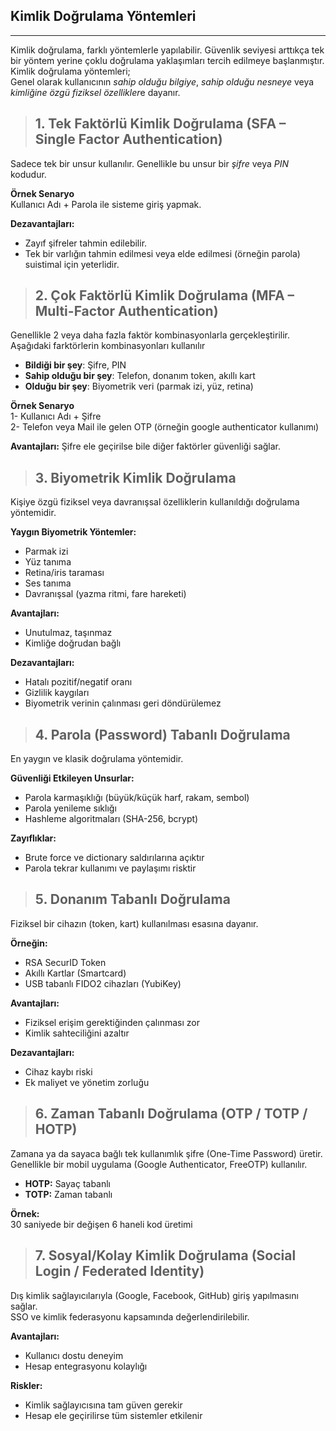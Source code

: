 ## Kimlik Doğrulama Yöntemleri

---

Kimlik doğrulama, farklı yöntemlerle yapılabilir. Güvenlik seviyesi arttıkça tek bir yöntem yerine çoklu doğrulama yaklaşımları tercih edilmeye başlanmıştır.<br>
Kimlik doğrulama yöntemleri;<br>
Genel olarak kullanıcının *sahip olduğu bilgiye*, *sahip olduğu nesneye* veya *kimliğine özgü fiziksel özellikler*e dayanır.

> ## 1. Tek Faktörlü Kimlik Doğrulama (SFA – Single Factor Authentication)
Sadece tek bir unsur kullanılır. Genellikle bu unsur bir *şifre* veya *PIN* kodudur.<br>

**Örnek Senaryo**<br>
Kullanıcı Adı + Parola ile sisteme giriş yapmak.

**Dezavantajları:**
- Zayıf şifreler tahmin edilebilir.
- Tek bir varlığın tahmin edilmesi veya elde edilmesi (örneğin parola) suistimal için yeterlidir.

> ## 2. Çok Faktörlü Kimlik Doğrulama (MFA – Multi-Factor Authentication)
Genellikle 2 veya daha fazla faktör kombinasyonlarla gerçekleştirilir.<br>
Aşağıdaki farktörlerin kombinasyonları kullanılır<br>
- **Bildiği bir şey**: Şifre, PIN
- **Sahip olduğu bir şey**: Telefon, donanım token, akıllı kart
- **Olduğu bir şey**: Biyometrik veri (parmak izi, yüz, retina)

**Örnek Senaryo**<br>
1- Kullanıcı Adı + Şifre<br>
2- Telefon veya Mail ile gelen OTP (örneğin google authenticator kullanımı)

**Avantajları:**
Şifre ele geçirilse bile diğer faktörler güvenliği sağlar.<br>

> ## 3. Biyometrik Kimlik Doğrulama
Kişiye özgü fiziksel veya davranışsal özelliklerin kullanıldığı doğrulama yöntemidir.

**Yaygın Biyometrik Yöntemler:**
- Parmak izi
- Yüz tanıma
- Retina/iris taraması
- Ses tanıma
- Davranışsal (yazma ritmi, fare hareketi)

**Avantajları:**
- Unutulmaz, taşınmaz
- Kimliğe doğrudan bağlı

**Dezavantajları:**
- Hatalı pozitif/negatif oranı
- Gizlilik kaygıları
- Biyometrik verinin çalınması geri döndürülemez

> ## 4. Parola (Password) Tabanlı Doğrulama
En yaygın ve klasik doğrulama yöntemidir.

**Güvenliği Etkileyen Unsurlar:**
- Parola karmaşıklığı (büyük/küçük harf, rakam, sembol)
- Parola yenileme sıklığı
- Hashleme algoritmaları (SHA-256, bcrypt)

**Zayıflıklar:**
- Brute force ve dictionary saldırılarına açıktır
- Parola tekrar kullanımı ve paylaşımı risktir

> ## 5. Donanım Tabanlı Doğrulama

Fiziksel bir cihazın (token, kart) kullanılması esasına dayanır.

**Örneğin:**
- RSA SecurID Token
- Akıllı Kartlar (Smartcard)
- USB tabanlı FIDO2 cihazları (YubiKey)

**Avantajları:**
- Fiziksel erişim gerektiğinden çalınması zor
- Kimlik sahteciliğini azaltır

**Dezavantajları:**
- Cihaz kaybı riski
- Ek maliyet ve yönetim zorluğu

> ## 6. Zaman Tabanlı Doğrulama (OTP / TOTP / HOTP)
Zamana ya da sayaca bağlı tek kullanımlık şifre (One-Time Password) üretir.<br>
Genellikle bir mobil uygulama (Google Authenticator, FreeOTP) kullanılır.

- **HOTP:** Sayaç tabanlı
- **TOTP:** Zaman tabanlı

**Örnek:**<br>
30 saniyede bir değişen 6 haneli kod üretimi

> ## 7. Sosyal/Kolay Kimlik Doğrulama (Social Login / Federated Identity)

Dış kimlik sağlayıcılarıyla (Google, Facebook, GitHub) giriş yapılmasını sağlar.<br>
SSO ve kimlik federasyonu kapsamında değerlendirilebilir.<br>

**Avantajları:**
- Kullanıcı dostu deneyim
- Hesap entegrasyonu kolaylığı

**Riskler:**
- Kimlik sağlayıcısına tam güven gerekir
- Hesap ele geçirilirse tüm sistemler etkilenir
